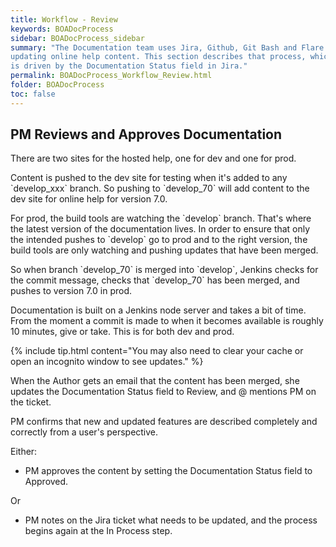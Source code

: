 ```yaml
---
title: Workflow - Review
keywords: BOADocProcess
sidebar: BOADocProcess_sidebar
summary: "The Documentation team uses Jira, Github, Git Bash and Flare when
updating online help content. This section describes that process, which
is driven by the Documentation Status field in Jira."
permalink: BOADocProcess_Workflow_Review.html
folder: BOADocProcess
toc: false
---
```

## PM Reviews and Approves Documentation

There are two sites for the hosted help, one for dev and one for prod.

Content is pushed to the dev site for testing when it's added to any \`develop\_xxx\` branch. So pushing to \`develop\_70\` will add content to the dev site for online help for version 7.0.

For prod, the build tools are watching the \`develop\` branch. That's where the latest version of the documentation lives. In order to ensure that only the intended pushes to \`develop\` go to prod and to the right version, the build tools are only watching and pushing updates that have been merged.

So when branch \`develop\_70\` is merged into \`develop\`, Jenkins checks for the commit message, checks that \`develop\_70\` has been merged, and pushes to version 7.0 in prod.

Documentation is built on a Jenkins node server and takes a bit of time. From the moment a commit is made to when it becomes available is roughly 10 minutes, give or take. This is for both dev and prod.

{% include tip.html content="You may also need to clear your cache or open an incognito window to see updates." %}

When the Author gets an email that the content has been merged, she updates the Documentation Status field to Review, and @ mentions PM on the ticket.

PM confirms that new and updated features are described completely and correctly from a user's perspective.

Either:

-   PM approves the content by setting the Documentation Status field to Approved.

Or

-   PM notes on the Jira ticket what needs to be updated, and the process begins again at the In Process step.
